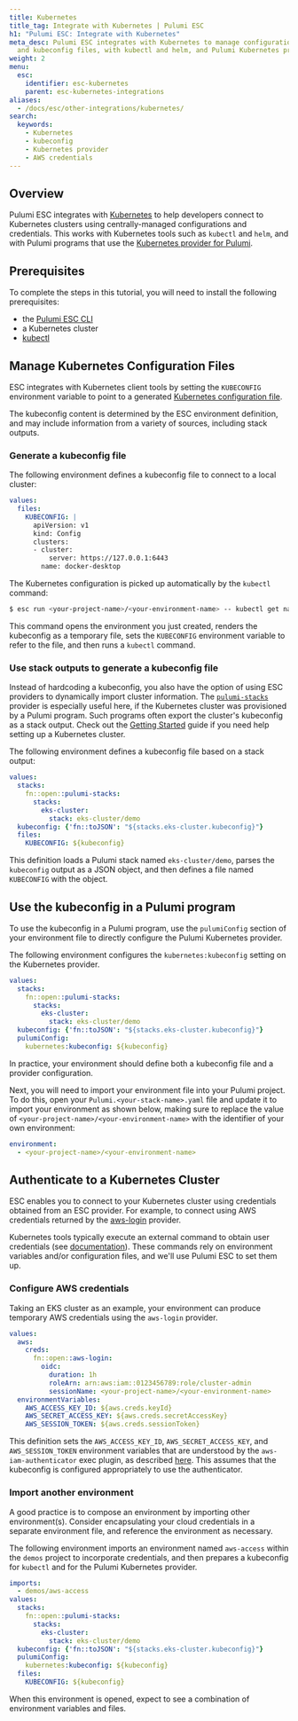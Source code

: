 ```yaml
---
title: Kubernetes
title_tag: Integrate with Kubernetes | Pulumi ESC
h1: "Pulumi ESC: Integrate with Kubernetes"
meta_desc: Pulumi ESC integrates with Kubernetes to manage configurations, credentials,
  and kubeconfig files, with kubectl and helm, and Pulumi Kubernetes provider.
weight: 2
menu:
  esc:
    identifier: esc-kubernetes
    parent: esc-kubernetes-integrations
aliases:
  - /docs/esc/other-integrations/kubernetes/
search:
  keywords:
    - Kubernetes
    - kubeconfig
    - Kubernetes provider
    - AWS credentials
---
```


## Overview

Pulumi ESC integrates with [Kubernetes](https://kubernetes.io/) to help developers connect to Kubernetes
clusters using centrally-managed configurations and credentials. This works with Kubernetes tools
such as `kubectl` and `helm`, and with Pulumi programs that use the
[Kubernetes provider for Pulumi](/registry/packages/kubernetes/).

## Prerequisites

To complete the steps in this tutorial, you will need to install the following prerequisites:

- the [Pulumi ESC CLI](/docs/esc-cli/)
- a Kubernetes cluster
- [kubectl](https://kubernetes.io/releases/download/#kubectl)

## Manage Kubernetes Configuration Files

ESC integrates with Kubernetes client tools by setting the `KUBECONFIG` environment variable to point to a
generated [Kubernetes configuration file](https://kubernetes.io/docs/concepts/configuration/organize-cluster-access-kubeconfig/).

The kubeconfig content is determined by the ESC environment definition, and may include
information from a variety of sources, including stack outputs.

### Generate a kubeconfig file

The following environment defines a kubeconfig file to connect to a local cluster:

```yaml
values:
  files:
    KUBECONFIG: |
      apiVersion: v1
      kind: Config
      clusters:
      - cluster:
          server: https://127.0.0.1:6443
        name: docker-desktop
```

The Kubernetes configuration is picked up automatically by the `kubectl` command:

```bash
$ esc run <your-project-name>/<your-environment-name> -- kubectl get namespaces
```

This command opens the environment you just created, renders the kubeconfig as a temporary file, sets
the `KUBECONFIG` environment variable to refer to the file, and then runs a `kubectl` command.

### Use stack outputs to generate a kubeconfig file

Instead of hardcoding a kubeconfig, you also have the option of using ESC providers to dynamically import
cluster information. The [`pulumi-stacks`](/docs/esc/integrations/infrastructure/pulumi-iac/pulumi-stacks/) provider is especially useful here, if the Kubernetes cluster
was provisioned by a Pulumi program. Such programs often export the cluster's kubeconfig as a stack output.
Check out the [Getting Started](/docs/clouds/kubernetes/) guide if you need help setting up a Kubernetes cluster.

The following environment defines a kubeconfig file based on a stack output:

```yaml
values:
  stacks:
    fn::open::pulumi-stacks:
      stacks:
        eks-cluster:
          stack: eks-cluster/demo
  kubeconfig: {'fn::toJSON': "${stacks.eks-cluster.kubeconfig}"}
  files:
    KUBECONFIG: ${kubeconfig}
```

This definition loads a Pulumi stack named `eks-cluster/demo`, parses the `kubeconfig` output as a JSON object,
and then defines a file named `KUBECONFIG` with the object.

## Use the kubeconfig in a Pulumi program

To use the kubeconfig in a Pulumi program, use the `pulumiConfig` section of your environment file to directly
configure the Pulumi Kubernetes provider.

The following environment configures the `kubernetes:kubeconfig` setting on the Kubernetes provider.

```yaml
values:
  stacks:
    fn::open::pulumi-stacks:
      stacks:
        eks-cluster:
          stack: eks-cluster/demo
  kubeconfig: {'fn::toJSON': "${stacks.eks-cluster.kubeconfig}"}
  pulumiConfig:
    kubernetes:kubeconfig: ${kubeconfig}
```

In practice, your environment should define both a kubeconfig file and a provider configuration.

Next, you will need to import your environment file into your Pulumi project. To do this,
open your `Pulumi.<your-stack-name>.yaml` file and update it to import your environment as shown below,
making sure to replace the value of `<your-project-name>/<your-environment-name>` with the identifier of your own environment:

```yaml
environment:
  - <your-project-name>/<your-environment-name>
```

## Authenticate to a Kubernetes Cluster

ESC enables you to connect to your Kubernetes cluster using credentials obtained from an ESC provider. For example,
to connect using AWS credentials returned by the [aws-login](/docs/esc/integrations/dynamic-login-credentials/aws-login/) provider.

Kubernetes tools typically execute an external command to obtain user credentials
(see [documentation](https://kubernetes.io/docs/reference/access-authn-authz/authentication/#client-go-credential-plugins)).
These commands rely on environment variables and/or configuration files, and we'll use Pulumi ESC to set
them up.

### Configure AWS credentials

Taking an EKS cluster as an example, your environment can produce temporary AWS credentials using the `aws-login` provider.

```yaml
values:
  aws:
    creds:
      fn::open::aws-login:
        oidc:
          duration: 1h
          roleArn: arn:aws:iam::0123456789:role/cluster-admin
          sessionName: <your-project-name>/<your-environment-name>
  environmentVariables:
    AWS_ACCESS_KEY_ID: ${aws.creds.keyId}
    AWS_SECRET_ACCESS_KEY: ${aws.creds.secretAccessKey}
    AWS_SESSION_TOKEN: ${aws.creds.sessionToken}
```

This definition sets the `AWS_ACCESS_KEY_ID`, `AWS_SECRET_ACCESS_KEY`, and `AWS_SESSION_TOKEN` environment variables
that are understood by the `aws-iam-authenticator` exec plugin, as described [here](https://github.com/kubernetes-sigs/aws-iam-authenticator?tab=readme-ov-file#specifying-credentials--using-aws-profiles).
This assumes that the kubeconfig is configured appropriately to use the authenticator.

### Import another environment

A good practice is to compose an environment by importing other environment(s). Consider encapsulating your cloud
credentials in a separate environment file, and reference the environment as necessary.

The following environment imports an environment named `aws-access` within the `demos` project to incorporate credentials, and then prepares
a kubeconfig for `kubectl` and for the Pulumi Kubernetes provider.

```yaml
imports:
  - demos/aws-access
values:
  stacks:
    fn::open::pulumi-stacks:
      stacks:
        eks-cluster:
          stack: eks-cluster/demo
  kubeconfig: {'fn::toJSON': "${stacks.eks-cluster.kubeconfig}"}
  pulumiConfig:
    kubernetes:kubeconfig: ${kubeconfig}
  files:
    KUBECONFIG: ${kubeconfig}
```

When this environment is opened, expect to see a combination
of environment variables and files.

